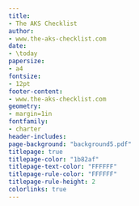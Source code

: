 ```yaml
---
title:
- The AKS Checklist
author:
- www.the-aks-checklist.com
date:
- \today
papersize:
- a4
fontsize:
- 12pt
footer-content:
- www.the-aks-checklist.com
geometry:
- margin=1in
fontfamily:
- charter
header-includes:
page-background: "background5.pdf"
titlepage: true
titlepage-color: "1b82af"
titlepage-text-color: "FFFFFF"
titlepage-rule-color: "FFFFFF"
titlepage-rule-height: 2
colorlinks: true
---
```


